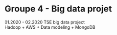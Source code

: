 # Groupe 4 - Big data projet
01.2020 - 02.2020 TSE big data project  
Hadoop + AWS + Data modeling + MongoDB  
